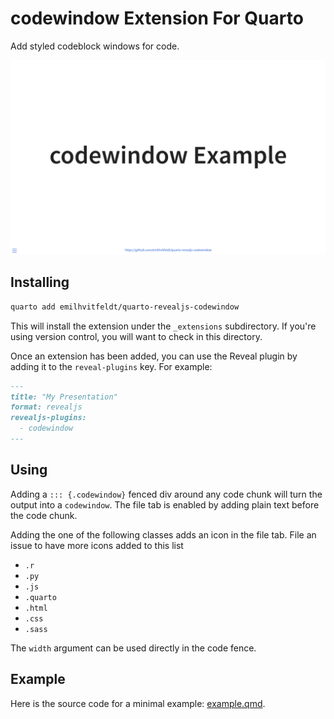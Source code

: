 # codewindow Extension For Quarto

Add styled codeblock windows for code.

![](example.gif)

## Installing

```bash
quarto add emilhvitfeldt/quarto-revealjs-codewindow
```

This will install the extension under the `_extensions` subdirectory.
If you're using version control, you will want to check in this directory.

Once an extension has been added, you can use the Reveal plugin by adding it to the `reveal-plugins` key. For example:

````` markdown
---
title: "My Presentation"
format: revealjs
revealjs-plugins:
  - codewindow
---
`````

## Using

Adding a `::: {.codewindow}` fenced div around any code chunk will turn the output into a `codewindow`. The file tab is enabled by adding plain text before the code chunk.

Adding the one of the following classes adds an icon in the file tab. File an issue to have more icons added to this list

- `.r`
- `.py`
- `.js`
- `.quarto`
- `.html`
- `.css`
- `.sass`

The `width` argument can be used directly in the code fence.

## Example

Here is the source code for a minimal example: [example.qmd](example.qmd).

